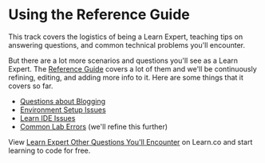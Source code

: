# Using the Reference Guide

This track covers the logistics of being a Learn Expert, teaching tips on answering questions, and common technical problems you'll encounter. 

But there are a lot more scenarios and questions you'll see as a Learn Expert. The [Reference Guide](https://github.com/flatiron-labs/learn-support) covers a lot of them and we'll be continuously refining, editing, and adding more info to it. Here are some things that it covers so far. 

- [Questions about Blogging](https://github.com/flatiron-labs/learn-support/blob/master/blogging.md)
- [Environment Setup Issues](https://github.com/flatiron-labs/learn-support/blob/master/environment-setup.md)
- [Learn IDE Issues](https://github.com/flatiron-labs/learn-support/blob/master/learn-ide.md)
- [Common Lab Errors](https://github.com/flatiron-labs/learn-support/blob/master/common-lab-errors.md)  (we'll refine this further) 

<p class='util--hide'>View <a href='https://learn.co/lessons/learn-expert-other-questions-you-ll-encounter'>Learn Expert Other Questions You'll Encounter</a> on Learn.co and start learning to code for free.</p>
